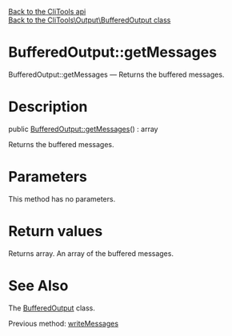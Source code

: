 [Back to the CliTools api](https://github.com/lingtalfi/CliTools/blob/master/doc/api/CliTools.md)<br>
[Back to the CliTools\Output\BufferedOutput class](https://github.com/lingtalfi/CliTools/blob/master/doc/api/CliTools/Output/BufferedOutput.md)


BufferedOutput::getMessages
================



BufferedOutput::getMessages — Returns the buffered messages.




Description
================


public [BufferedOutput::getMessages](https://github.com/lingtalfi/CliTools/blob/master/doc/api/CliTools/Output/BufferedOutput/getMessages.md)() : array




Returns the buffered messages.




Parameters
================

This method has no parameters.


Return values
================

Returns array.
An array of the buffered messages.






See Also
================

The [BufferedOutput](https://github.com/lingtalfi/CliTools/blob/master/doc/api/CliTools/Output/BufferedOutput.md) class.

Previous method: [writeMessages](https://github.com/lingtalfi/CliTools/blob/master/doc/api/CliTools/Output/BufferedOutput/writeMessages.md)<br>

